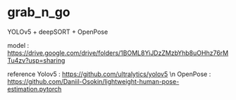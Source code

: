 # grab_n_go

YOLOv5 + deepSORT + OpenPose 

model : https://drive.google.com/drive/folders/1BOML8YiJDzZMzbYhb8uOHhz76rMTu4zv?usp=sharing


reference 
Yolov5 : https://github.com/ultralytics/yolov5  \n
OpenPose : https://github.com/Daniil-Osokin/lightweight-human-pose-estimation.pytorch
